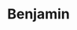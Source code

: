 ---
title: Benjamin
artigo: o
picture: /images/b/Benjamin.jpg
background: /images/fundos/texture-green.jpg
style: style-verde1
description: Significado do nome Benjamin
full-description: O sentido literal do nome de Benjamin, do hebraico Ben-iamin, é filho do lado direito, lado onde fica nosso coração, portanto, bem-amado! Bom senso, responsabilidade e muito amor à família são características de quem se chama Benjamin! Que amor, não?
---